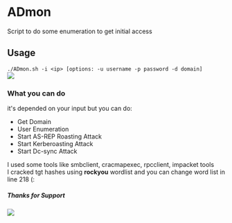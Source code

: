 # ADmon
Script to do some enumeration to get initial access
## Usage <br>
```./ADmon.sh -i <ip> [options: -u username -p password -d domain]```<br>
<img src="https://github.com/0xDigimon/ADmon/blob/main/media/1.png?raw=true"><br>

### What you can do
it's depended on your input but you can do: 
- Get Domain 
- User Enumeration 
- Start AS-REP Roasting Attack
- Start Kerberoasting Attack
- Start Dc-sync Attack

I used some tools like smbclient, cracmapexec, rpcclient, impacket tools<br>
I cracked tgt hashes using <strong>rockyou</strong> wordlist and you can change word list in line 218 (:<br> 
##### Thanks for Support 
<img src="https://github.com/0xDigimon/ADmon/blob/main/media/2.png?raw=true"><br>

